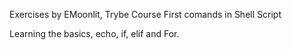 Exercises by EMoonlit, Trybe Course
First comands in Shell Script

Learning the basics, echo, if, elif and For.
